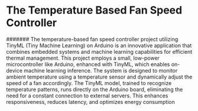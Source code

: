 # The Temperature Based Fan Speed Controller
####### The temperature-based fan speed controller project utilizing TinyML (Tiny Machine Learning) on Arduino is an innovative application that combines embedded systems and machine learning capabilities for efficient thermal management. This project employs a small, low-power microcontroller like Arduino, enhanced with TinyML, which enables on-device machine learning inference. The system is designed to monitor ambient temperature using a temperature sensor and dynamically adjust the speed of a fan accordingly. The TinyML model, trained to recognize temperature patterns, runs directly on the Arduino board, eliminating the need for a constant connection to external servers. This enhances responsiveness, reduces latency, and optimizes energy consumption
